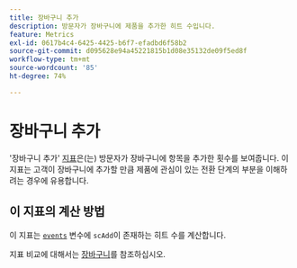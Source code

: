 ```yaml
---
title: 장바구니 추가
description: 방문자가 장바구니에 제품을 추가한 히트 수입니다.
feature: Metrics
exl-id: 0617b4c4-6425-4425-b6f7-efadbd6f58b2
source-git-commit: d095628e94a45221815b1d08e35132de09f5ed8f
workflow-type: tm+mt
source-wordcount: '85'
ht-degree: 74%

---
```


# 장바구니 추가

&#39;장바구니 추가&#39; [지표](overview.md)은(는) 방문자가 장바구니에 항목을 추가한 횟수를 보여줍니다. 이 지표는 고객이 장바구니에 추가할 만큼 제품에 관심이 있는 전환 단계의 부분을 이해하려는 경우에 유용합니다.

## 이 지표의 계산 방법

이 지표는 [`events`](/help/implement/vars/page-vars/events/events-overview.md) 변수에 `scAdd`이 존재하는 히트 수를 계산합니다.

지표 비교에 대해서는 [장바구니](carts.md)를 참조하십시오.

